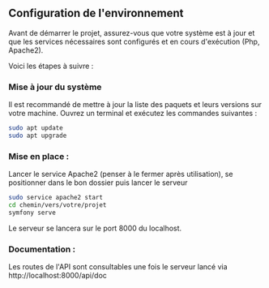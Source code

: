 ## Configuration de l'environnement

Avant de démarrer le projet, assurez-vous que votre système est à jour et que les services nécessaires sont configurés et en cours d'exécution (Php, Apache2).

Voici les étapes à suivre :

### Mise à jour du système

Il est recommandé de mettre à jour la liste des paquets et leurs versions sur votre machine. Ouvrez un terminal et exécutez les commandes suivantes :
```bash
sudo apt update
sudo apt upgrade
```

### Mise en place :

Lancer le service Apache2 (penser à le fermer après utilisation), se positionner dans le bon dossier puis lancer le serveur
```bash
sudo service apache2 start
cd chemin/vers/votre/projet
symfony serve
```

Le serveur se lancera sur le port 8000 du localhost.

### Documentation :

Les routes de l'API sont consultables une fois le serveur lancé via http://localhost:8000/api/doc
